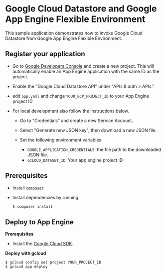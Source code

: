 # Google Cloud Datastore and Google App Engine Flexible Environment

This sample application demonstrates how to invoke Google Cloud Datastore from
 Google App Engine Flexible Environment.

## Register your application

- Go to
  [Google Developers Console](https://console.developers.google.com/project)
  and create a new project. This will automatically enable an App
  Engine application with the same ID as the project.

- Enable the "Google Cloud Datastore API" under "APIs & auth > APIs."

- edit `app.yaml` and change `YOUR_GCP_PROJECT_ID` to your App Engine project ID

- For local development also follow the instructions below.

  - Go to "Credentials" and create a new Service Account.

  - Select "Generate new JSON key", then download a new JSON file.

  - Set the following environment variables:

    - `GOOGLE_APPLICATION_CREDENTIALS`: the file path to the downloaded JSON file.
    - `GCLOUD_DATASET_ID`: Your app engine project ID

## Prerequisites

- Install [`composer`](https://getcomposer.org)
- Install dependencies by running:

    ```sh
    $ composer install
    ```

## Deploy to App Engine

**Prerequisites**

- Install the [Google Cloud SDK](https://developers.google.com/cloud/sdk/).

**Deploy with gcloud**

```
$ gcloud config set project YOUR_PROJECT_ID
$ gcloud app deploy
```
